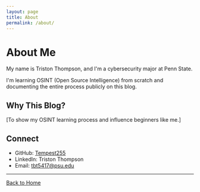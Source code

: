```yaml
---
layout: page
title: About
permalink: /about/
---
```


# About Me

My name is Triston Thompson, and I'm a cybersecurity major at Penn State. 

I'm learning OSINT (Open Source Intelligence) from scratch and documenting the entire process publicly on this blog.

## Why This Blog?

[To show my OSINT learning process and influence beginners like me.]

## Connect

- GitHub: [Tempest255](https://github.com/Tempest255)
- LinkedIn: Triston Thompson
- Email: tbt5417@psu.edu

---

[Back to Home](/)
